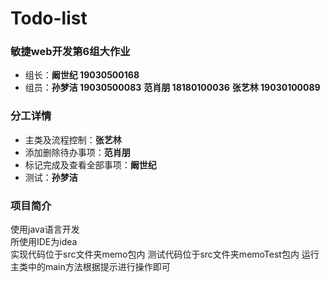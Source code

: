 # Todo-list

### 敏捷web开发第6组大作业
- 组长：**阚世纪 19030500168**
- 组员：**孙梦洁 19030500083**  **范肖朋 18180100036** **张艺林 19030100089**

### 分工详情
- 主类及流程控制：**张艺林**
- 添加删除待办事项：**范肖朋**
- 标记完成及查看全部事项：**阚世纪**
- 测试：**孙梦洁**

### 项目简介
使用java语言开发  
所使用IDE为idea  
实现代码位于src文件夹memo包内
测试代码位于src文件夹memoTest包内
运行主类中的main方法根据提示进行操作即可
